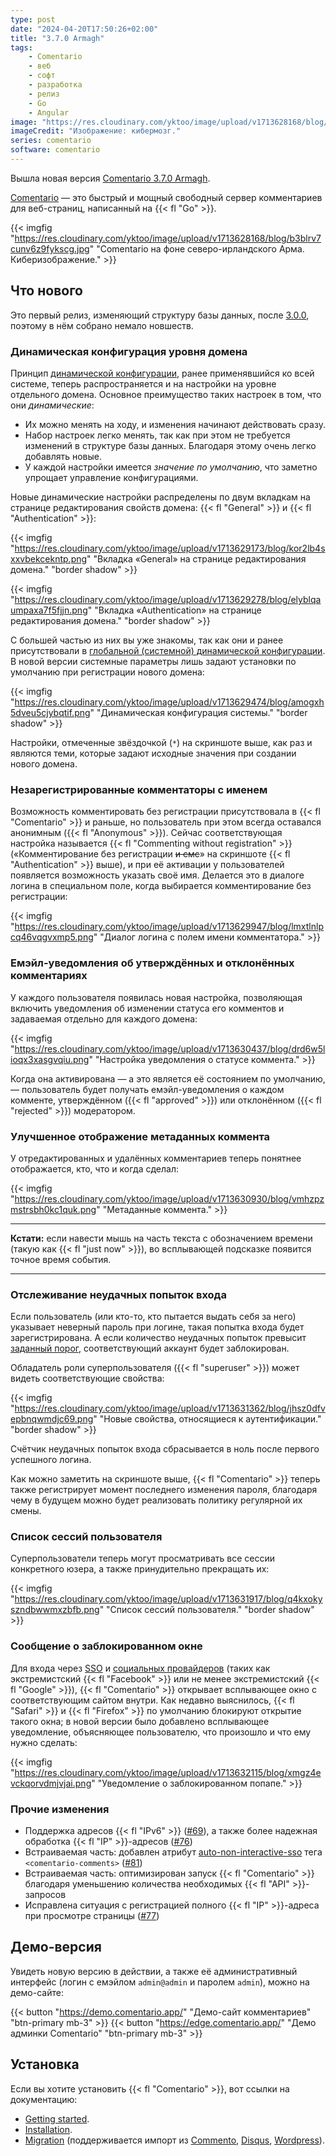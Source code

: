 ```yaml
---
type: post
date: "2024-04-20T17:50:26+02:00"
title: "3.7.0 Armagh"
tags:
    - Comentario
    - веб
    - софт
    - разработка
    - релиз
    - Go
    - Angular
image: "https://res.cloudinary.com/yktoo/image/upload/v1713628168/blog/b3blrv7cunv6z9fykscg.jpg"
imageCredit: "Изображение: кибермозг."
series: comentario
software: comentario
---
```


Вышла новая версия [Comentario 3.7.0 Armagh](https://gitlab.com/comentario/comentario/-/releases/v3.7.0).

[Comentario](/software/comentario) — это быстрый и мощный свободный сервер комментариев для веб-страниц, написанный на {{< fl "Go" >}}.

{{< imgfig "https://res.cloudinary.com/yktoo/image/upload/v1713628168/blog/b3blrv7cunv6z9fykscg.jpg" "Comentario на фоне северо-ирландского Арма. Киберизображение." >}}

## Что нового

Это первый релиз, изменяющий структуру базы данных, после [3.0.0](0880), поэтому в нём собрано немало новшеств.

<!--more-->

### Динамическая конфигурация уровня домена

Принцип [динамической конфигурации](https://docs.comentario.app/en/configuration/backend/dynamic/), ранее применявшийся ко всей системе, теперь распространяется и на настройки на уровне отдельного домена. Основное преимущество таких настроек в том, что они *динамические*:

* Их можно менять на ходу, и изменения начинают действовать сразу.
* Набор настроек легко менять, так как при этом не требуется изменений в структуре базы данных. Благодаря этому очень легко добавлять новые.
* У каждой настройки имеется *значение по умолчанию*, что заметно упрощает управление конфигурациями.

Новые динамические настройки распределены по двум вкладкам на странице редактирования свойств домена: {{< fl "General" >}} и {{< fl "Authentication" >}}:

{{< imgfig "https://res.cloudinary.com/yktoo/image/upload/v1713629173/blog/kor2lb4sxxvbekcekntp.png" "Вкладка «General»  на странице редактирования домена." "border shadow" >}}

{{< imgfig "https://res.cloudinary.com/yktoo/image/upload/v1713629278/blog/elyblqaumpaxa7f5fjjn.png" "Вкладка «Authentication»  на странице редактирования домена." "border shadow" >}}

С большей частью из них вы уже знакомы, так как они и ранее присутствовали в [глобальной (системной) динамической конфигурации](https://docs.comentario.app/en/configuration/backend/dynamic/). В новой версии системные параметры лишь задают установки по умолчанию при регистрации нового домена:

{{< imgfig "https://res.cloudinary.com/yktoo/image/upload/v1713629474/blog/amogxh5dveu5cjybqtif.png" "Динамическая конфигурация системы." "border shadow" >}}

Настройки, отмеченные звёздочкой (`*`) на скриншоте выше, как раз и являются теми, которые задают исходные значения при создании нового домена.

### Незарегистрированные комментаторы с именем

Возможность комментировать без регистрации присутствовала в {{< fl "Comentario" >}} и раньше, но пользователь при этом всегда оставался анонимным ({{< fl "Anonymous" >}}). Сейчас соответствующая настройка называется {{< fl "Commenting without registration" >}} («Комментирование без регистрации ~~и смс~~» на скриншоте {{< fl "Authentication" >}} выше), и при её активации у пользователей появляется возможность указать своё имя. Делается это в диалоге логина в специальном поле, когда выбирается комментирование без регистрации:

{{< imgfig "https://res.cloudinary.com/yktoo/image/upload/v1713629947/blog/lmxtlnlpcq46vqgvxmp5.png" "Диалог логина с полем имени комментатора." >}}

### Емэйл-уведомления об утверждённых и отклонённых комментариях

У каждого пользователя появилась новая настройка, позволяющая включить уведомления об изменении статуса его комментов и задаваемая отдельно для каждого домена:

{{< imgfig "https://res.cloudinary.com/yktoo/image/upload/v1713630437/blog/drd6w5lioqx3xasgvqiu.png" "Настройка уведомления о статусе коммента." >}}

Когда она активирована — а это является её состоянием по умолчанию, — пользователь будет получать емэйл-уведомления о каждом комменте, утверждённом ({{< fl "approved" >}}) или отклонённом ({{< fl "rejected" >}}) модератором.

### Улучшенное отображение метаданных коммента

У отредактированных и удалённых комментариев теперь понятнее отображается, кто, что и когда сделал:

{{< imgfig "https://res.cloudinary.com/yktoo/image/upload/v1713630930/blog/vmhzpzmstrsbh0kc1quk.png" "Метаданные коммента." >}}

---

**Кстати:** если навести мышь на часть текста с обозначением времени (такую как {{< fl "just now" >}}), во всплывающей подсказке появится точное время события.

---

### Отслеживание неудачных попыток входа

Если пользователь (или кто-то, кто пытается выдать себя за него) указывает неверный пароль при логине, такая попытка входа будет зарегистрирована. А если количество неудачных попыток превысит [заданный порог](https://docs.comentario.app/en/configuration/backend/dynamic/auth.login.local.maxattempts/), соответствующий аккаунт будет заблокирован.

Обладатель роли суперпользователя ({{< fl "superuser" >}}) может видеть соответствующие свойства:

{{< imgfig "https://res.cloudinary.com/yktoo/image/upload/v1713631362/blog/jhsz0dfvepbnqwmdjc69.png" "Новые свойства, относящиеся к аутентификации." "border shadow" >}}

Счётчик неудачных попыток входа сбрасывается в ноль после первого успешного логина.

Как можно заметить на скриншоте выше, {{< fl "Comentario" >}} теперь также регистрирует момент последнего изменения пароля, благодаря чему в будущем можно будет реализовать политику регулярной их смены.

### Список сессий пользователя

Суперпользователи теперь могут просматривать все сессии конкретного юзера, а также принудительно прекращать их:

{{< imgfig "https://res.cloudinary.com/yktoo/image/upload/v1713631917/blog/q4kxokyszndbwwmxzbfb.png" "Список сессий пользователя." "border shadow" >}}

### Сообщение о заблокированном окне

Для входа через [SSO](https://docs.comentario.app/en/configuration/frontend/domain/authentication/sso/) и [социальных провайдеров](https://docs.comentario.app/en/configuration/idps/) (таких как экстремистский {{< fl "Facebook" >}} или не менее экстремистский {{< fl "Google" >}}), {{< fl "Comentario" >}} открывает всплывающее окно с соответствующим сайтом внутри. Как недавно выяснилось, {{< fl "Safari" >}} и {{< fl "Firefox" >}} по умолчанию блокируют открытие такого окна; в новой версии было добавлено всплывающее уведомление, объясняющее пользователю, что произошло и что ему нужно сделать:

{{< imgfig "https://res.cloudinary.com/yktoo/image/upload/v1713632115/blog/xmgz4evckqorvdmjvjai.png" "Уведомление о заблокированном попапе." >}}

### Прочие изменения

* Поддержка адресов {{< fl "IPv6" >}} ([#69](https://gitlab.com/comentario/comentario/-/issues/69)), а также более надежная обработка {{< fl "IP" >}}-адресов ([#76](https://gitlab.com/comentario/comentario/-/issues/76))
* Встраиваемая часть: добавлен атрибут [auto-non-interactive-sso](https://docs.comentario.app/en/configuration/embedding/comments-tag/auto-non-interactive-sso/) тега `<comentario-comments>` ([#81](https://gitlab.com/comentario/comentario/-/issues/81))
* Встраиваемая часть: оптимизирован запуск {{< fl "Comentario" >}} благодаря уменьшению количества необходимых {{< fl "API" >}}-запросов
* Исправлена ситуация с регистрацией полного {{< fl "IP" >}}-адреса при просмотре страницы ([#77](https://gitlab.com/comentario/comentario/-/issues/77))

## Демо-версия

Увидеть новую версию в действии, а также её административный интерфейс (логин с емэйлом `admin@admin` и паролем `admin`), можно на демо-сайте:

{{< button "https://demo.comentario.app/" "Демо-сайт комментариев" "btn-primary mb-3" >}}
{{< button "https://edge.comentario.app/" "Демо админки Comentario" "btn-primary mb-3" >}}

## Установка

Если вы хотите установить {{< fl "Comentario" >}}, вот ссылки на документацию:

* [Getting started](https://docs.comentario.app/en/getting-started/).
* [Installation](https://docs.comentario.app/en/installation/).
* [Migration](https://docs.comentario.app/en/installation/migration/) (поддерживается импорт из [Commento](https://docs.comentario.app/en/installation/migration/commento/), [Disqus](https://docs.comentario.app/en/installation/migration/disqus/), [Wordpress](https://docs.comentario.app/en/installation/migration/wordpress/)).
